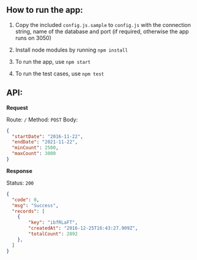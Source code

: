 ## How to run the app:

1.  Copy the included `config.js.sample` to `config.js` with the connection string, name of the database and port (if required, otherwise the app runs on 3050)

2. Install node modules by running `npm install`

3. To run the app, use `npm start`

4. To run the test cases, use `npm test`

## API:

**Request**


Route: `/`
Method: `POST`
Body:

```json
{
  "startDate": "2016-11-22",
  "endDate": "2021-11-22",
  "minCount": 2500,
  "maxCount": 3000
}
```

**Response**

Status: `200`

```json
{
  "code": 0,
  "msg": "Success",
  "records": [
    {
        "key": "ibfRLaFT",
        "createdAt": "2016-12-25T16:43:27.909Z",
        "totalCount": 2892
    },
  ]
}
```

